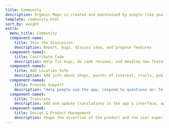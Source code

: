 ```yaml
---
title: Community
description: Organic Maps is created and maintained by people like you
template: community.html
sort_by: weight
extra:
  menu_title: Community
  component-name:
    title: Join the discussion
    description: Report, bugs, discuss idea, and propose features
  component-name2:
    title: Contribute Code
    description: Help fix bugs, do code reviews, and develop new features.
  component-name3:
    title: Add Location Info
    description: Add info about shops, points of interest, trails, public transport to OpenStreetMap
  component-name4:
    title: Provide Support
    description: "Help people use the app, respond to questions on: Telegram, Instagram, Facebook, X (Twitter), Reddit, LinkedIn, Mastodon, Matrix"
  component-name5:
    title: Translate
    description: Add and update translations in the app's interface, app stores and this website.
  component-name6:
    title: Design & Product Management
    description: Shape the direction of the product and the user experience   
---
```



